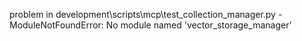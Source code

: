 problem in development\scripts\mcp\test_collection_manager.py - ModuleNotFoundError: No module named 'vector_storage_manager'

